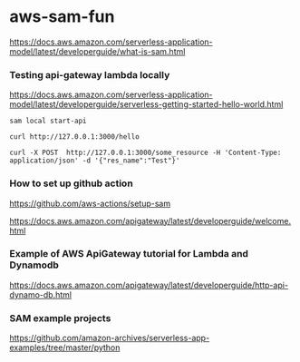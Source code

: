 # aws-sam-fun

https://docs.aws.amazon.com/serverless-application-model/latest/developerguide/what-is-sam.html

### Testing api-gateway lambda locally
https://docs.aws.amazon.com/serverless-application-model/latest/developerguide/serverless-getting-started-hello-world.html

```shell
sam local start-api
```

```shell
curl http://127.0.0.1:3000/hello
```

```shell
curl -X POST  http://127.0.0.1:3000/some_resource -H 'Content-Type: application/json' -d '{"res_name":"Test"}'
```

### How to set up github action
https://github.com/aws-actions/setup-sam

https://docs.aws.amazon.com/apigateway/latest/developerguide/welcome.html

### Example of AWS ApiGateway tutorial for Lambda and Dynamodb
https://docs.aws.amazon.com/apigateway/latest/developerguide/http-api-dynamo-db.html

### SAM example projects
https://github.com/amazon-archives/serverless-app-examples/tree/master/python